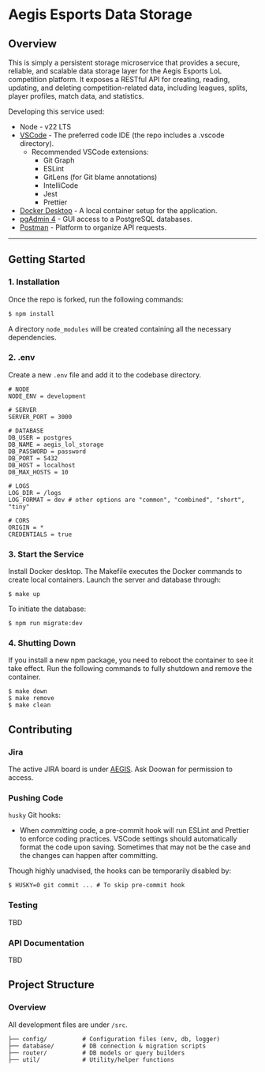 # Aegis Esports Data Storage

## Overview

This is simply a persistent storage microservice that provides a secure, reliable, and scalable data storage layer for the Aegis Esports LoL competition platform. It exposes a RESTful API for creating, reading, updating, and deleting competition-related data, including leagues, splits, player profiles, match data, and statistics.

Developing this service used:

- Node - v22 LTS
- [VSCode](https://code.visualstudio.com/download) - The preferred code IDE (the repo includes a .vscode directory).
  - Recommended VSCode extensions:
    - Git Graph
    - ESLint
    - GitLens (for Git blame annotations)
    - IntelliCode
    - Jest
    - Prettier
- [Docker Desktop](https://docs.docker.com/desktop/) - A local container setup for the application.
- [pgAdmin 4](https://www.pgadmin.org/download/pgadmin-4-windows/) - GUI access to a PostgreSQL databases.
- [Postman](https://www.postman.com/downloads/) - Platform to organize API requests.

---

## Getting Started

### 1. Installation

Once the repo is forked, run the following commands:

```bash
$ npm install
```

A directory `node_modules` will be created containing all the necessary dependencies.

### 2. .env

Create a new `.env` file and add it to the codebase directory.

```
# NODE
NODE_ENV = development

# SERVER
SERVER_PORT = 3000

# DATABASE
DB_USER = postgres
DB_NAME = aegis_lol_storage
DB_PASSWORD = password
DB_PORT = 5432
DB_HOST = localhost
DB_MAX_HOSTS = 10

# LOGS
LOG_DIR = /logs
LOG_FORMAT = dev # other options are "common", "combined", "short", "tiny"

# CORS
ORIGIN = *
CREDENTIALS = true
```

### 3. Start the Service

Install Docker desktop. The Makefile executes the Docker commands to create local containers. Launch the server and database through:

```
$ make up
```

To initiate the database:

```
$ npm run migrate:dev
```

### 4. Shutting Down

If you install a new npm package, you need to reboot the container to see it take effect. Run the following commands to fully shutdown and remove the container.

```
$ make down
$ make remove
$ make clean
```

## Contributing

### Jira

The active JIRA board is under [AEGIS](https://aegisesports.atlassian.net/jira/software/projects/AEGIS/boards/1/backlog). Ask Doowan for permission to access.

### Pushing Code

`husky` Git hooks:

- When _committing_ code, a pre-commit hook will run ESLint and Prettier to enforce coding practices. VSCode settings should automatically format the code upon saving. Sometimes that may not be the case and the changes can happen after committing.

Though highly unadvised, the hooks can be temporarily disabled by:

```
$ HUSKY=0 git commit ... # To skip pre-commit hook
```

### Testing

TBD

### API Documentation

TBD

## Project Structure

### Overview

All development files are under `/src`.

```
├── config/          # Configuration files (env, db, logger)
├── database/        # DB connection & migration scripts
├── router/          # DB models or query builders
├── util/            # Utility/helper functions
```
